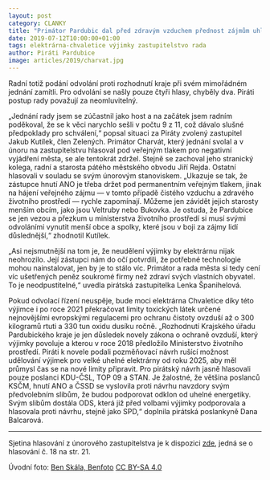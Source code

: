 ```yaml
---
layout: post
category: CLANKY
title: "Primátor Pardubic dal před zdravým vzduchem přednost zájmům uhlobarona"
date: 2019-07-12T10:00:00+01:00
tags: elektrárna-chvaletice výjimky zastupitelstvo rada
author: Piráti Pardubice
image: articles/2019/charvat.jpg
---
```


Radní totiž podání odvolání proti rozhodnutí kraje při svém mimořádném jednání
zamítli. Pro odvolání se našly pouze čtyři hlasy, chyběly dva. Piráti postup
rady považují za neomluvitelný.

„Jednání rady jsem se zúčastnil jako host a na začátek jsem radním poděkoval, že
se k věci narychlo sešli v počtu 9 z 11, což dávalo slušné předpoklady pro
schválení,“ popsal situaci za Piráty zvolený zastupitel Jakub Kutílek, člen
Zelených. Primátor Charvát, který jednání svolal a v únoru na zastupitelstvu
hlasoval pod veřejným tlakem pro negativní vyjádření města, se ale tentokrát
zdržel. Stejně se zachoval jeho stranický kolega, radní a starosta pátého
městského obvodu Jiří Rejda. Ostatní hlasovali v souladu se svým únorovým
stanoviskem. „Ukazuje se tak, že zástupce hnutí ANO je třeba držet pod
permanentním veřejným tlakem, jinak na hájení veřejného zájmu — v tomto případě
čistého vzduchu a zdravého životního prostředí — rychle zapomínají. Můžeme jen
závidět jejich starosty menším obcím, jako jsou Veltruby nebo Bukovka. Je
ostuda, že Pardubice se jen vezou a přezkum u ministerstva životního prostředí
si musí svými odvoláními vynutit menší obce a spolky, které jsou v boji za zájmy
lidí důslednější,“ zhodnotil Kutílek.

„Asi nejsmutnější na tom je, že neudělení výjimky by elektrárnu nijak
neohrozilo. Její zástupci nám do očí potvrdili, že potřebné technologie mohou
nainstalovat, jen by je to stálo víc. Primátor a rada města si tedy cení víc
ušetřených peněz soukromé firmy než zdraví svých vlastních obyvatel. To je
neodpustitelné,“ uvedla pirátská zastupitelka Lenka Španihelová.

Pokud odvolací řízení neuspěje, bude moci elektrárna Chvaletice díky této
výjimce i po roce 2021 překračovat limity toxických látek určené nejnovějšími
evropskými regulacemi pro ochranu čistoty ovzduší až o 300 kilogramů rtuti a 330
tun oxidu dusíku ročně. „Rozhodnutí Krajského úřadu Pardubického kraje je jen
důsledek novely zákona o ochraně ovzduší, který výjimky povoluje a kterou v roce
2018 předložilo Ministerstvo životního prostředí. Piráti k novele podali
pozměňovací návrh rušící možnost udělování výjimek pro velké uhelné elektrárny
od roku 2025, aby měl průmysl čas se na nové limity připravit. Pro pirátský
návrh jasně hlasovali pouze poslanci KDU-ČSL, TOP 09 a STAN. Je žalostné, že
většina poslanců KSČM, hnutí ANO a ČSSD se vyslovila proti návrhu navzdory svým
předvolebním slibům, že budou podporovat odklon od uhelné energetiky. Svým
slibům dostála ODS, která již před volbami výjimky podporovala a hlasovala proti
návrhu, stejně jako SPD,“ doplnila pirátská poslankyně Dana Balcarová.

---

Sjetina hlasování z únorového zastupitelstva je k dispozici [zde](https://www.pardubice.eu/urad/radnice/zastupitelstvo/zapisy-z-jednani/2019/zapis-ze-iv-zasedani-zmp-dne-21-02-2019/?file=45995&page=4458981&do=download), jedná se o hlasování č. 18 na str. 21.

Úvodní foto: [Ben Skála, Benfoto](https://commons.wikimedia.org/wiki/User:Ben_Skála) [CC BY-SA 4.0](https://creativecommons.org/licenses/by-sa/4.0/deed.cs)
